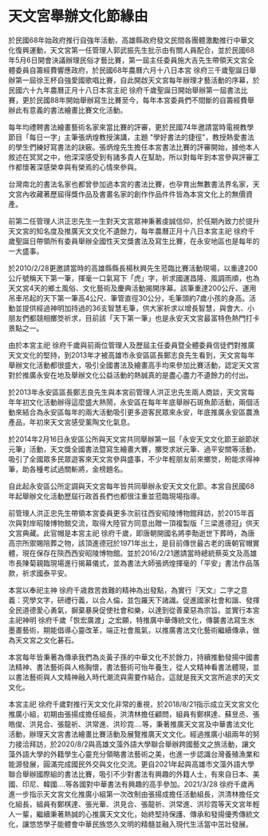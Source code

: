 # 天文宮舉辦文化節緣由

於民國68年始政府推行自強年活動，高雄縣政府發文民間各團體激勵推行中華文化復興運動，天文宮第一任管理人郭武振先生批示由有關人員配合，並於民國68年5月6日開會決議辦理民俗才藝比賽，第一屆主任委員施大吉先生帶領天文宮全體委員自籌經費響應政府，於民國68年農曆六月十八日本宮 徐府三千歲聖誕日舉辦第一屆徐王杯自強愛國歌唱比賽，自此開啟天文宮每年辦理才藝活動的序幕，於民國六十九年農曆正月十八日本宮主祀  徐府千歲聖誕日開始舉辦第一屆書法比賽，更於民國88年開始舉辦寫生比賽至今，每年本宮委員們不間斷的自籌經費舉辦此有意義的書法繪畫比賽文化活動。

每年均禮聘書法繪畫藝術名家來當比賽的評審，更於民國74年邀請當時電視教學節目「每日一字」主筆張炳煌教授演講，主題 "學好書法的捷徑"，教授熱愛書法的學生們練好寫書法的訣竅。張炳煌先生擔任本宮書法比賽的評審開始，據他本人敘述在冥冥之中，他深深感受到有諸多貴人在幫助，所以對每年到本宮參與評審工作都懷著深感榮幸與有榮焉的心情來參與。

台灣南北的書法名家也都曾參加過本宮的書法比賽，也孕育出無數書法界名家，天文宮內收藏著歷屆得獎作品及書畫名家的創作作品件件皆為本宮文化上的無價資產。

前第二任管理人洪正忠先生一生對天文宮眾神秉著虔誠信仰，於任期內致力於提升天文宮的知名度及推廣天文文化不遺餘力，每年農曆正月十八日本宮主祀   徐府千歲聖誕日帶領所有委員舉辦全國性天文獎書法及寫生比賽，在永安地區也是每年的一大盛事。

於2010/2/28更邀請當時的高雄縣縣長楊秋興先生蒞臨比賽活動現場，以重達200公斤號稱天下第一筆，揮毫一口氣寫下「虎」字，祈求國運昌隆、風調雨順，也為天文宮4天的鄉土風俗、文化藝術及慶典活動揭開序幕。該筆重達200公斤、運用吊車吊起的天下第一筆高4公尺、筆管直徑30公分，毛筆頭約7歲小孩的身高。活動並提供經過神明加持過的36支智慧毛筆，供大家祈求以增長智慧，與會大、小朋友們都競相擲筊祈求，目前該「天下第一筆」也是永安天文宮最富特色熱門打卡景點之一。

由於本宮主祀 徐府千歲與前兩位管理人及歷屆主任委員暨全體委員信徒們對推廣天文文化的堅持，到2013年才被高雄市永安區區長鄭志良先生看到，天文宮每年舉辦文化活動都很盛大，吸引全國書法及繪畫高手均來參加比賽活動，認定天文宮對於推廣永安在地及舉辦文化公益活動的熱誠真的是盡心盡力不遺餘力的付出。

於2013年永安區區長鄭志良先生與本宮前管理人洪正忠先生兩人商談，天文宮每年年初文化活動辦得這麼盛大熱鬧，永安區在每年年底舉辦石斑魚節活動，兩個活動來結合為永安區每年的兩大活動吸引更多遊客民眾來永安，年底推廣永安區農漁產品，年初來天文宮感受薰陶文化氣息。

於2014年2月16日永安區公所與天文宮共同舉辦第一屆「永安天文文化節王爺節狀元筆」活動，天文獎全國書法暨寫生繪畫大賽，擲筊求狀元筆、過平安關等活動，吸引了全國眾多民眾遊客來天文宮參與盛事，不少年輕朋友前來擲筊，盼能求得神筆，助各種考試過關斬將，金榜題名。

自此起永安區公所定調與天文宮每年皆共同舉辦永安天文文化節。本宮自民國68年起舉辦文化活動歷屆行政首長們也都很注重並蒞臨現場指導。

前管理人洪正忠先生帶領本宮委員更多次前往西安昭陵博物館拜訪，於2015年首次與對岸昭陵博物館交流，取得大陸官方同意出贈一頂複製版「三梁進德冠」供天文宮典藏。此官帽是本宮主祀 徐府千歲，即唐朝開國名將李勣逝世下葬時，為唐高宗所禦賜陪葬之物，該頂進德冠於1971年出土，是目前傳世最古老的唐朝官帽實體，現在保存在陝西西安昭陵博物館。並於2016/2/21邀請當時總統蔡英文及高雄市長陳菊親臨現場進行揭幕儀式，並為書法大師張炳煌揮毫的「平安」書法作品落款，祈求國泰平安。

本宮以奉祀主神 徐府千歳救苦救難的精神為出發點，為實行『天文』二字之意義：究學文字，研禮行義，以合人倫，並包羅天下諸識。促進國家社會和諧、發揮全民道德愛心勇氣，摒棄暴戾促使社會和樂，以達到從善棄惡為宗旨。並實行本宮主祀神明 徐府千歲「恢宏廣渡」之宏願，特推廣中華傳統文化，傳襲書法寫生水墨畫藝術，期能倡導心靈改革，端正社會風氣，以推廣書法文化藝術繼續傳承，做為天文宮之文化碁石。

本宮每年皆秉著為傳承我們為炎黃子孫的中華文化不於餘力，持續推動發揚中國書法精神、書法藝術與人格胸懷，書法藝術可怡年養生，從人文精神看書法體現，並以書法藝術與人文精神融入時代潮流與需要作結合。這就是我天文宮所追求的天文文化。

本宮主祀 徐府千歲對推行天文文化非常的重視，於2018/8/21指示成立天文宮文化推廣小組，初期由張揚成擔任組長，洪清林擔任顧問，組員有鄭棋達、蘇昱丞、張皓俊、洪見合、張龍祈、洪常進、洪珍霓….等，秉著推廣天文宮及中華書法文化活動，辦理天文宮書法繪畫比賽活動及展覽推廣天文文化。經過推廣小組兩年的努力接洽拜訪，於2020/8/2與高雄文藻外語大學聯合舉辦跨國藝文之旅活動，讓文藻外語大學的外籍學生心靈充分領略書法藝術之美，也進一步認識台灣養殖漁業和能源發展，圓滿完成國民外交與文化交流。更自2021年起與高雄市文藻外語大學聯合舉辦國際組的書法比賽，吸引不少對書法有興趣的外籍人士，有來自日本、美國、印尼、韓國….等各國對中華書法有興趣的高手參加。2021/3/28 徐府千歲再進一步指示天文宮文化推廣小組第一次改制由張揚成擔任活動組長，洪清林擔任文化組長，組員有鄭棋達、張光華、洪見合、張龍祈、洪常進、洪珍霓等天文宮年輕人一輩，繼續秉著熱誠的心推廣天文文化，始終堅持保護、傳承和發揚優秀傳統文化，讓悠悠學子能體會中華民族悠久文明的精髓並融入現代生活當中茁壯發展。
